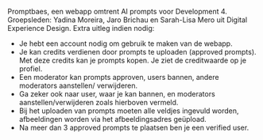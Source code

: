 Promptbaes, een webapp omtrent AI prompts voor Development 4.
Groepsleden: Yadina Moreira, Jaro Brichau en Sarah-Lisa Mero uit Digital Experience Design.
Extra uitleg indien nodig: 
- Je hebt een account nodig om gebruik te maken van de webapp.
- Je kan credits verdienen door prompts te uploaden (approved prompts). Met deze credits kan je prompts kopen. Je ziet de creditwaarde op je profiel.
- Een moderator kan prompts approven, users bannen, andere moderators aanstellen/ verwijderen. 
- Ga zeker ook naar user, waar je kan bannen, en moderators aanstellen/verwijderen zoals hierboven vermeld.
- Bij het uploaden van prompts moeten alle veldjes ingevuld worden, afbeeldingen worden via het afbeeldingsadres geüpload.
- Na meer dan 3 approved prompts te plaatsen ben je een verified user. 
